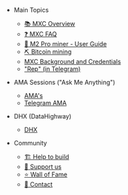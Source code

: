 - Main Topics   
    - [📚 MXC Overview](MDFiles/MXCOverview.md) 
    - [❓ MXC FAQ](MDFiles/MXCFAQ.md)
    - [📘 M2 Pro miner - User Guide](MDFiles/M2ProMiner_UserGuide.md)
    - [⛏️ Bitcoin mining](MDFiles/BitcoinMining.md)
    - [MXC Background and Credentials](MDFiles/MXCBackgroundAndCredentials.md)
    - ["Rep" (in Telegram)](MDFiles/Rep.md)
    <!-- - [🤑 Promo code 🤑](MDFiles/promo.md) -->

- AMA Sessions ("Ask Me Anything")
    - [AMA's](MDFiles/AMAs.md)
    - [Telegram AMA](MDFiles/TelegramAma.md)

- DHX (DataHighway)
    - [DHX](MDFiles/DHX.md)

- Community
    - [🏗️ Help to build](MDFiles/HelpToBuild.md)
    - [🤝 Support us](MDFiles/support.md)
    - [⭐ Wall of Fame](MDFiles/WallOfFame.md)
    - [📇 Contact](https://t.me/Dutchdev)

